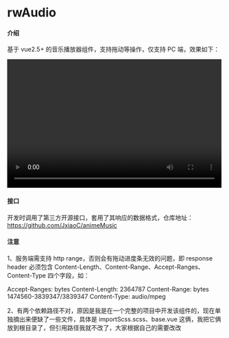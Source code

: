 # rwAudio

#### 介绍
基于 vue2.5+ 的音乐播放器组件，支持拖动等操作，仅支持 PC 端，效果如下：

<video src="./1599328363485.mp4" controls="controls" width="500" height="300"></video>

#### 接口
开发时调用了第三方开源接口，套用了其响应的数据格式，仓库地址：https://github.com/JxiaoC/animeMusic

#### 注意
1、服务端需支持 http range，否则会有拖动进度条无效的问题，即 response header 必须包含 Content-Length、Content-Range、Accept-Ranges、Content-Type 四个字段，如：

Accept-Ranges: bytes
Content-Length: 2364787
Content-Range: bytes 1474560-3839347/3839347
Content-Type: audio/mpeg

2、有两个依赖路径不对，原因是我是在一个完整的项目中开发该组件的，现在单独摘出来便缺了一些文件，具体是 importScss.scss、base.vue 这俩，我把它俩放到根目录了，但引用路径我就不改了，大家根据自己的需要改改
